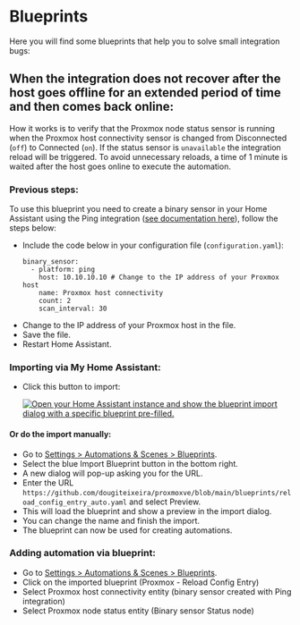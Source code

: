 # Blueprints

Here you will find some blueprints that help you to solve small integration bugs:

## When the integration does not recover after the host goes offline for an extended period of time and then comes back online:

How it works is to verify that the Proxmox node status sensor is running when the Proxmox host connectivity sensor is changed from Disconnected (`off`) to Connected (`on`). If the status sensor is `unavailable` the integration reload will be triggered.
To avoid unnecessary reloads, a time of 1 minute is waited after the host goes online to execute the automation.

### Previous steps:

To use this blueprint you need to create a binary sensor in your Home Assistant using the Ping integration ([see documentation here](https://www.home-assistant.io/integrations/ping/#binary-sensor)), follow the steps below:

- Include the code below in your configuration file (`configuration.yaml`):
  ```
  binary_sensor:
    - platform: ping
      host: 10.10.10.10 # Change to the IP address of your Proxmox host
      name: Proxmox host connectivity
      count: 2
      scan_interval: 30
  ```
- Change to the IP address of your Proxmox host in the file.
- Save the file.
- Restart Home Assistant.

### Importing via My Home Assistant:

- Click this button to import:

  [![Open your Home Assistant instance and show the blueprint import dialog with a specific blueprint pre-filled.](https://my.home-assistant.io/badges/blueprint_import.svg)](https://my.home-assistant.io/redirect/blueprint_import/?blueprint_url=https://github.com/dougiteixeira/proxmoxve/blob/main/blueprints/reload_config_entry_auto.yaml)

#### Or do the import manually:

- Go to [Settings > Automations & Scenes > Blueprints](https://my.home-assistant.io/redirect/blueprints/).
- Select the blue Import Blueprint button in the bottom right.
- A new dialog will pop-up asking you for the URL.
- Enter the URL `https://github.com/dougiteixeira/proxmoxve/blob/main/blueprints/reload_config_entry_auto.yaml` and select Preview.
- This will load the blueprint and show a preview in the import dialog.
- You can change the name and finish the import.
- The blueprint can now be used for creating automations.

### Adding automation via blueprint:

- Go to [Settings > Automations & Scenes > Blueprints](https://my.home-assistant.io/redirect/blueprints/).
- Click on the imported blueprint (Proxmox - Reload Config Entry)
- Select Proxmox host connectivity entity (binary sensor created with Ping integration)
- Select Proxmox node status entity (Binary sensor Status node)
